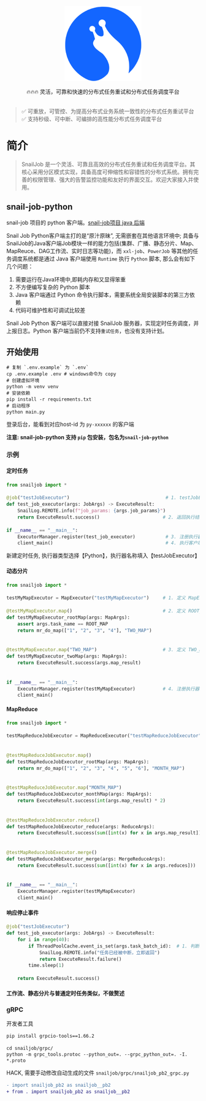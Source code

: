 <p align="center">
  <a href="https://snailjob.opensnail.com">
   <img alt="snail-job-Logo" src="doc/images/favicon.svg" width="200px">
  </a>
</p>

<p align="center">
    🔥🔥🔥 灵活，可靠和快速的分布式任务重试和分布式任务调度平台<br> <br/>
</p>

<p align="center">

> ✅️ 可重放，可管控、为提高分布式业务系统一致性的分布式任务重试平台 <br/>
> ✅️ 支持秒级、可中断、可编排的高性能分布式任务调度平台
</p>

# 简介

> SnailJob 是一个灵活、可靠且高效的分布式任务重试和任务调度平台。其核心采用分区模式实现，具备高度可伸缩性和容错性的分布式系统。拥有完善的权限管理、强大的告警监控功能和友好的界面交互。欢迎大家接入并使用。

## snail-job-python

snail-job 项目的 python 客户端。[snail-job项目 java 后端](https://gitee.com/aizuda/snail-job)

Snail Job Python客户端主打的是“原汁原昧”, 无需嵌套在其他语言环境中; 具备与SnailJob的Java客户端Job模块一样的能力包括(集群、广播、静态分片、Map、MapReuce、DAG工作流、实时日志等功能)，而 `xxl-job`、`PowerJob` 等其他的任务调度系统都是通过 Java 客户端使用 `Runtime` 执行 `Python` 脚本, 那么会有如下几个问题：

1. 需要运行在Java环境中,即耗内存和又显得笨重
2. 不方便编写复杂的 Python 脚本
3. Java 客户端通过 Python 命令执行脚本，需要系统全局安装脚本的第三方依赖
4. 代码可维护性和可调试比较差

Snail Job Python 客户端可以直接对接 SnailJob 服务器，实现定时任务调度，并上报日志。Python 客户端当前仍不支持`重试任务`，也没有支持计划。

## 开始使用

```shell
# 复制 `.env.example` 为 `.env`
cp .env.example .env # windows命令为 copy
# 创建虚拟环境
python -m venv venv
# 安装依赖
pip install -r requirements.txt
# 启动程序
python main.py
```

登录后台，能看到对应host-id 为 `py-xxxxxx` 的客户端

**注意: snail-job-python 支持 `pip` 包安装，包名为`snail-job-python`**

### 示例

#### 定时任务

```python
from snailjob import *

@job("testJobExecutor")                                   # 1. testJobExecutor 为执行器名称
def test_job_executor(args: JobArgs) -> ExecuteResult:
    SnailLog.REMOTE.info(f"job_params: {args.job_params}")
    return ExecuteResult.success()                       # 2. 返回执行结果

if __name__ == "__main__":
    ExecutorManager.register(test_job_executor)           # 3. 注册执行器
    client_main()                                         # 4. 执行客户端主函数
```

新建定时任务, 执行器类型选择【Python】，执行器名称填入【testJobExecutor】

#### 动态分片

```python
from snailjob import *

testMyMapExecutor = MapExecutor("testMyMapExecutor")     # 1. 定义 MapExecutor 变量

@testMyMapExecutor.map()                                 # 2. 定义 ROOT_MAP 阶段任务
def testMyMapExecutor_rootMap(args: MapArgs):
    assert args.task_name == ROOT_MAP
    return mr_do_map(["1", "2", "3", "4"], "TWO_MAP")


@testMyMapExecutor.map("TWO_MAP")                        # 3. 定义 TWO_MAP 阶段任务
def testMyMapExecutor_twoMap(args: MapArgs):
    return ExecuteResult.success(args.map_result)


if __name__ == "__main__":
    ExecutorManager.register(testMyMapExecutor)          # 4. 注册执行器
    client_main()     
```

#### MapReduce

```python
from snailjob import *

testMapReduceJobExecutor = MapReduceExecutor("testMapReduceJobExecutor")  # 1. 定义 MapReduceExecutor 变量


@testMapReduceJobExecutor.map()                                           # 2. 定义 ROOT_MAP 阶段任务
def testMapReduceJobExecutor_rootMap(args: MapArgs):
    return mr_do_map(["1", "2", "3", "4", "5", "6"], "MONTH_MAP")         # 3. 上报分片信息


@testMapReduceJobExecutor.map("MONTH_MAP")                               # 4. 定义 ROOT_MAP 阶段任务
def testMapReduceJobExecutor_monthMap(args: MapArgs):
    return ExecuteResult.success(int(args.map_result) * 2)


@testMapReduceJobExecutor.reduce()                                      # 5. 定义 reduce 阶段任务
def testMapReduceJobExecutor_reduce(args: ReduceArgs):
    return ExecuteResult.success(sum([int(x) for x in args.map_result]))


@testMapReduceJobExecutor.merge()                                       # 6. 定义 merge 阶段任务
def testMapReduceJobExecutor_merge(args: MergeReduceArgs):
    return ExecuteResult.success(sum([int(x) for x in args.reduces]))


if __name__ == "__main__":
    ExecutorManager.register(testMyMapExecutor)                         # 7. 注册执行器
    client_main()   
```

#### 响应停止事件

```python
@job("testJobExecutor")
def test_job_executor(args: JobArgs) -> ExecuteResult:
    for i in range(40):
        if ThreadPoolCache.event_is_set(args.task_batch_id):  # 1. 判断当前任务批次是否被终止
            SnailLog.REMOTE.info("任务已经被中断，立即返回")
            return ExecuteResult.failure()
        time.sleep(1)

    return ExecuteResult.success()
```

#### 工作流、静态分片与普通定时任务类似，不做赘述

### gRPC

开发者工具

```shell
pip install grpcio-tools==1.66.2

cd snailjob/grpc/
python -m grpc_tools.protoc --python_out=. --grpc_python_out=. -I. *.proto
```

HACK, 需要手动修改自动生成的文件 `snailjob/grpc/snailjob_pb2_grpc.py`

```diff
- import snailjob_pb2 as snailjob__pb2
+ from . import snailjob_pb2 as snailjob__pb2
```
